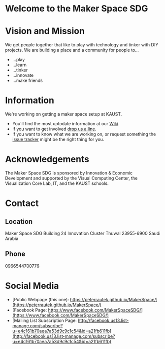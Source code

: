 # Welcome to the Maker Space SDG

# Vision and Mission
We get people together that like to play with technology and tinker with DIY projects.
We are building a place and a community for people to...
* ...play
* ...learn
* ...tinker
* ...innovate
* ...make friends

# Information
We're working on getting a maker space setup at KAUST. 
* You'll find the most uptodate information at our [Wiki](https://github.com/peterrautek/MakerSpace/wiki).
* If you want to get involved [drop us a line](mailto:peter.rautek@kaust.edu.sa).
* If you want to know what we are working on, or request something the [issue tracker](https://github.com/peterrautek/MakerSpace/issues) might be the right thing for you.

# Acknowledgements
The Maker Space SDG is sponsored by Innovation & Economic Development and supported by the Visual Computing Center, the Visualization Core Lab, IT, and the KAUST schools.

# Contact
## Location
Maker Space SDG
Building 24
Innovation Cluster
Thuwal 23955-6900
Saudi Arabia
## Phone
0966544700776

# Social Media
* [Public Webpage (this one): https://peterrautek.github.io/MakerSpace/](https://peterrautek.github.io/MakerSpace/)
* [Facebook Page: https://www.facebook.com/MakerSpaceSDG/](https://www.facebook.com/MakerSpaceSDG/)
* [Mailing List Subscription Page: http://facebook.us13.list-manage.com/subscribe?u=e4c161b70aea7a53d9c9c1c54&id=a21fb611fb](http://facebook.us13.list-manage.com/subscribe?u=e4c161b70aea7a53d9c9c1c54&id=a21fb611fb)
